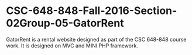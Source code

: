# CSC-648-848-Fall-2016-Section-02Group-05-GatorRent
GatorRent is a rental website designed as part of the CSC 648-848 course work. It is designed on MVC and MINI PHP framework.
